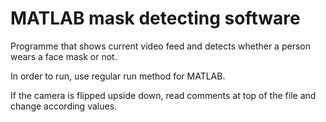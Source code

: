 # MATLAB mask detecting software

Programme that shows current video feed and detects whether a person wears a face mask or not. 

In order to run, use regular run method for MATLAB.

If the camera is flipped upside down, read comments at top of the file and change according values.
